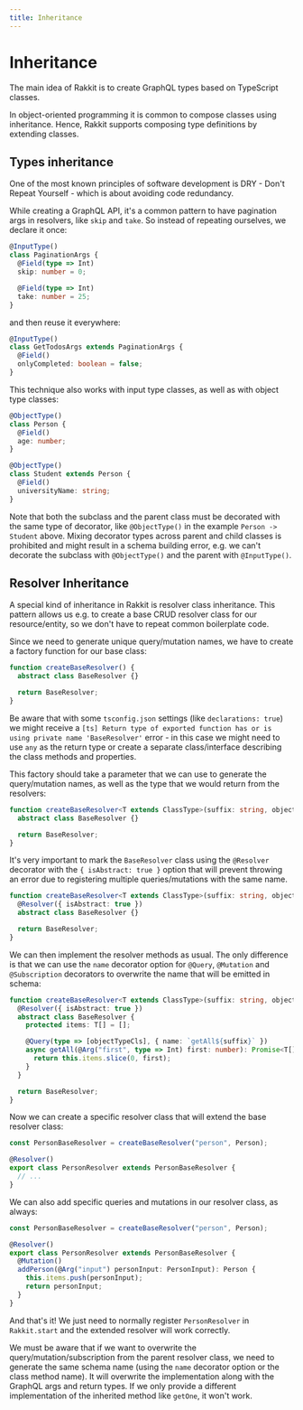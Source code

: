 ```yaml
---
title: Inheritance
---
```


# Inheritance

The main idea of Rakkit is to create GraphQL types based on TypeScript classes.

In object-oriented programming it is common to compose classes using inheritance. Hence, Rakkit supports composing type definitions by extending classes.

## Types inheritance

One of the most known principles of software development is DRY - Don't Repeat Yourself - which is about avoiding code redundancy.

While creating a GraphQL API, it's a common pattern to have pagination args in resolvers, like `skip` and `take`. So instead of repeating ourselves, we declare it once:

```typescript
@InputType()
class PaginationArgs {
  @Field(type => Int)
  skip: number = 0;

  @Field(type => Int)
  take: number = 25;
}
```

and then reuse it everywhere:

```typescript
@InputType()
class GetTodosArgs extends PaginationArgs {
  @Field()
  onlyCompleted: boolean = false;
}
```

This technique also works with input type classes, as well as with object type classes:

```typescript
@ObjectType()
class Person {
  @Field()
  age: number;
}

@ObjectType()
class Student extends Person {
  @Field()
  universityName: string;
}
```

Note that both the subclass and the parent class must be decorated with the same type of decorator, like `@ObjectType()` in the example `Person -> Student` above. Mixing decorator types across parent and child classes is prohibited and might result in a schema building error, e.g. we can't decorate the subclass with `@ObjectType()` and the parent with `@InputType()`.

## Resolver Inheritance

A special kind of inheritance in Rakkit is resolver class inheritance. This pattern allows us e.g. to create a base CRUD resolver class for our resource/entity, so we don't have to repeat common boilerplate code.

Since we need to generate unique query/mutation names, we have to create a factory function for our base class:

```typescript
function createBaseResolver() {
  abstract class BaseResolver {}

  return BaseResolver;
}
```

Be aware that with some `tsconfig.json` settings (like `declarations: true`) we might receive a `[ts] Return type of exported function has or is using private name 'BaseResolver'` error - in this case we might need to use `any` as the return type or create a separate class/interface describing the class methods and properties.

This factory should take a parameter that we can use to generate the query/mutation names, as well as the type that we would return from the resolvers:

```typescript
function createBaseResolver<T extends ClassType>(suffix: string, objectTypeCls: T) {
  abstract class BaseResolver {}

  return BaseResolver;
}
```

It's very important to mark the `BaseResolver` class using the `@Resolver` decorator with the `{ isAbstract: true }` option that will prevent throwing an error due to registering multiple queries/mutations with the same name.

```typescript
function createBaseResolver<T extends ClassType>(suffix: string, objectTypeCls: T) {
  @Resolver({ isAbstract: true })
  abstract class BaseResolver {}

  return BaseResolver;
}
```

We can then implement the resolver methods as usual. The only difference is that we can use the `name` decorator option for `@Query`, `@Mutation` and `@Subscription` decorators to overwrite the name that will be emitted in schema:

```typescript
function createBaseResolver<T extends ClassType>(suffix: string, objectTypeCls: T) {
  @Resolver({ isAbstract: true })
  abstract class BaseResolver {
    protected items: T[] = [];

    @Query(type => [objectTypeCls], { name: `getAll${suffix}` })
    async getAll(@Arg("first", type => Int) first: number): Promise<T[]> {
      return this.items.slice(0, first);
    }
  }

  return BaseResolver;
}
```

Now we can create a specific resolver class that will extend the base resolver class:

```typescript
const PersonBaseResolver = createBaseResolver("person", Person);

@Resolver()
export class PersonResolver extends PersonBaseResolver {
  // ...
}
```

We can also add specific queries and mutations in our resolver class, as always:

```typescript
const PersonBaseResolver = createBaseResolver("person", Person);

@Resolver()
export class PersonResolver extends PersonBaseResolver {
  @Mutation()
  addPerson(@Arg("input") personInput: PersonInput): Person {
    this.items.push(personInput);
    return personInput;
  }
}
```

And that's it! We just need to normally register `PersonResolver` in `Rakkit.start` and the extended resolver will work correctly.

We must be aware that if we want to overwrite the query/mutation/subscription from the parent resolver class, we need to generate the same schema name (using the `name` decorator option or the class method name). It will overwrite the implementation along with the GraphQL args and return types. If we only provide a different implementation of the inherited method like `getOne`, it won't work.
